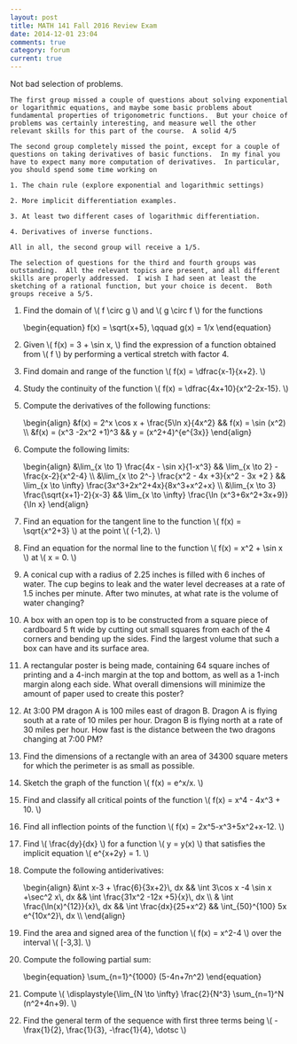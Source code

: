 ```yaml
---
layout: post
title: MATH 141 Fall 2016 Review Exam
date: 2014-12-01 23:04
comments: true
category: forum
current: true
---
```


<div class="well">
	Not bad selection of problems.

	The first group missed a couple of questions about solving exponential or logarithmic equations, and maybe some basic problems about fundamental properties of trigonometric functions.  But your choice of problems was certainly interesting, and measure well the other relevant skills for this part of the course.  A solid 4/5

	The second group completely missed the point, except for a couple of questions on taking derivatives of basic functions.  In my final you have to expect many more computation of derivatives.  In particular, you should spend some time working on 

	1. The chain rule (explore exponential and logarithmic settings)

	2. More implicit differentiation examples.

	3. At least two different cases of logarithmic differentiation.

	4. Derivatives of inverse functions.

	All in all, the second group will receive a 1/5.

	The selection of questions for the third and fourth groups was outstanding.  All the relevant topics are present, and all different skills are properly addressed.  I wish I had seen at least the sketching of a rational function, but your choice is decent.  Both groups receive a 5/5.
</div>

1. Find the domain of <span>\\( f \circ g \\)</span> and <span>\\( g \circ f \\)</span> for the functions
	<div>
	\begin{equation}
	f(x) = \sqrt{x+5}, \qquad g(x) = 1/x
	\end{equation}
	</div>	

2. Given <span>\\( f(x) = 3 + \sin x, \\)</span> find the expression of a function obtained from <span>\\( f \\)</span> by performing a vertical stretch with factor 4.

3. Find domain and range of the function <span>\\( f(x) = \dfrac{x-1}{x+2}. \\)</span>

4. Study the continuity of the function <span>\\( f(x) = \dfrac{4x+10}{x^2-2x-15}. \\)</span>

1. Compute the derivatives of the following functions:
	<div>
		\begin{align}
		&f(x) = 2^x \cos x + \frac{5\ln x}{4x^2} && f(x) = \sin (x^2) \\
		&f(x) = (x^3 -2x^2 +1)^3 && y = (x^2+4)^{e^{3x}}
		\end{align}
	</div>	

2. Compute the following limits:
	<div>
		\begin{align}
		&\lim_{x \to 1} \frac{4x - \sin x}{1-x^3} && \lim_{x \to 2} - \frac{x-2}{x^2-4} \\
		&\lim_{x \to 2^-} \frac{x^2 - 4x  +3}{x^2 - 3x +2 } && \lim_{x \to \infty} \frac{3x^3+2x^2+4x}{8x^3+x^2+x} \\
		&\lim_{x \to 3} \frac{\sqrt{x+1}-2}{x-3} && \lim_{x \to \infty} \frac{\ln (x^3+6x^2+3x+9)}{\ln x}
		\end{align}
	</div>

4. Find an equation for the tangent line to the function <span>\\( f(x) = \sqrt{x^2+3} \\)</span> at the point <span>\\( (-1,2). \\)</span>

5. Find an equation for the normal line to the function <span>\\( f(x) = x^2 + \sin x \\)</span> at <span>\\( x = 0. \\)</span>

3. A conical cup with a radius of 2.25 inches is filled with 6 inches of water. The cup begins to leak and the water level decreases at a rate of 1.5 inches per minute. After two minutes, at what rate is the volume of water changing?

5. A box with an open top is to be constructed from a square piece of cardboard 5 ft wide by cutting out small squares from each of the 4 corners and bending up the sides. Find the largest volume that such a box can have and its surface area.

6. A rectangular poster is being made, containing 64 square inches of printing and a 4-inch margin at the top and bottom, as well as a 1-inch margin along each side.  What overall dimensions will minimize the amount of paper used to create this poster?

7. At 3:00 PM dragon A is 100 miles east of dragon B. Dragon A is flying south at a rate of 10 miles per hour. Dragon B is flying north at a rate of 30 miles per hour. How fast is the distance between the two dragons changing at 7:00 PM?

8. Find the dimensions of a rectangle with an area of 34300 square meters for which the perimeter is as small as possible.

6. Sketch the graph of the function <span>\\( f(x) = e^x/x. \\)</span>

7. Find and classify all critical points of the function <span>\\( f(x) = x^4 - 4x^3 + 10. \\)</span>

8. Find all inflection points of the function <span>\\( f(x) = 2x^5-x^3+5x^2+x-12. \\)</span>

8. Find <span>\\( \frac{dy}{dx} \\)</span> for a function <span>\\( y = y(x) \\)</span> that satisfies the implicit equation <span>\\( e^{x+2y} = 1. \\)</span>

9. Compute the following antiderivatives:
	<div>
		\begin{align}
		&\int x-3 + \frac{6}{3x+2}\, dx && \int 3\cos x -4 \sin x +\sec^2 x\, dx && \int \frac{31x^2 -12x +5}{x}\, dx \\
		& \int \frac{\ln(x)^{12}}{x}\, dx && \int \frac{dx}{25+x^2} && \int_{50}^{100} 5x e^{10x^2}\, dx \\
		\end{align}
	</div>

10. Find the area and signed area of the function <span>\\( f(x) = x^2-4 \\)</span> over the interval <span>\\( [-3,3]. \\)</span>

11. Compute the following partial sum:
	<div>
		\begin{equation}
		\sum_{n=1}^{1000} (5-4n+7n^2)
		\end{equation}
	</div>

12. Compute <span>\\( \displaystyle{\lim_{N \to \infty} \frac{2}{N^3} \sum_{n=1}^N (n^2+4n+9). \\)</span>

13. Find the general term of the sequence with first three terms being <span>\\( -\frax{1}{2}, \frac{1}{3}, -\frac{1}{4}, \dotsc \\)</span>